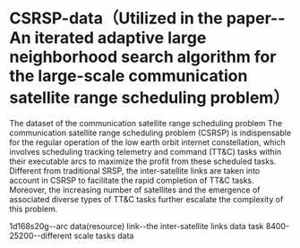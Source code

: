 # CSRSP-data（Utilized in the paper--An iterated adaptive large neighborhood search algorithm for the large-scale communication satellite range scheduling problem）
The dataset of the communication satellite range scheduling problem
The communication satellite range scheduling problem (CSRSP) is indispensable for the regular operation of the low earth orbit internet constellation, which involves scheduling tracking telemetry and command (TT&C) tasks within their executable arcs to maximize the profit from these scheduled tasks. Different from traditional SRSP, the inter-satellite links are taken into account in CSRSP to facilitate the rapid completion of TT&C tasks. Moreover, the increasing number of satellites and the emergence of associated diverse types of TT&C tasks further escalate the complexity of this problem.

1d168s20g--arc data(resource)
link--the inter-satellite links data
task 8400-25200--different scale tasks data
